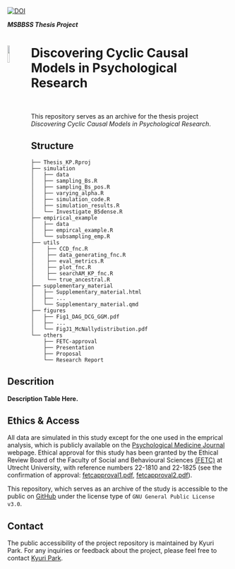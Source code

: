 [![DOI](https://zenodo.org/badge/576782527.svg)](https://zenodo.org/badge/latestdoi/576782527)

***MSBBSS Thesis Project***
<div align="left">
<img src="https://github.com/KyuriP/Thesis_KP/blob/main/cyclelogo.png" width=10% height=10% align="left">
<h1> Discovering Cyclic Causal Models in Psychological Research </h1>
</div>
<br>

This repository serves as an archive for the thesis project *Discovering Cyclic Causal Models in Psychological Research*. 

## Structure
```
├── Thesis_KP.Rproj
├── simulation
│   ├── data
│   ├── sampling_Bs.R
│   ├── sampling_Bs_pos.R
│   ├── varying_alpha.R
│   ├── simulation_code.R
│   ├── simulation_results.R
│   └── Investigate_B5dense.R
├── empirical_example
│   ├── data
│   ├── empircal_example.R
│   └── subsampling_emp.R
├── utils
│    ├── CCD_fnc.R
│    ├── data_generating_fnc.R
│    ├── eval_metrics.R
│    ├── plot_fnc.R
│    ├── searchAM_KP_fnc.R
│    └── true_ancestral.R
├── supplementary_material
│   ├── Supplementary_material.html
│   ├── ...
│   └── Supplementary_material.qmd
├── figures
│   ├── Fig1_DAG_DCG_GGM.pdf
│   ├── ...
│   └── FigJ1_McNallydistribution.pdf
└── others
    ├── FETC-approval
    ├── Presentation
    ├── Proposal
    └── Research Report
```

## Descrition

**Description Table Here.**


## Ethics & Access
All data are simulated in this study except for the one used in the emprical analysis, which is publicly available on the [Psychological Medicine Journal](https://www.cambridge.org/core/journals/psychological-medicine/article/abs/comorbid-obsessivecompulsive-disorder-and-depression-a-bayesian-network-approach/DAA4E2352A9E26809A4EAE35C366E900\#supplementary-materials) webpage.
Ethical approval for this study has been granted by the Ethical Review Board of the Faculty of Social and
Behavioural Sciences [(FETC)](https://ferb.sites.uu.nl/) at Utrecht University, with reference numbers 22-1810 and 22-1825 (see the confirmation of approval: [fetcapproval1.pdf](https://github.com/KyuriP/Thesis_KP/blob/main/others/FETC-approval/fetcapproval1.pdf), [fetcapproval2.pdf](https://github.com/KyuriP/Thesis_KP/blob/main/others/FETC-approval/fetcapproval2.pdf)).

This repository, which serves as an archive of the study is accessible to the public on [GitHub](https://github.com/KyuriP/Thesis_KP) under the license type of `GNU General Public License v3.0`. 

## Contact
The public accessibility of the project repository is maintained by Kyuri Park.
For any inquiries or feedback about the project, please feel free to contact [Kyuri Park](https://kyurip.github.io/).

